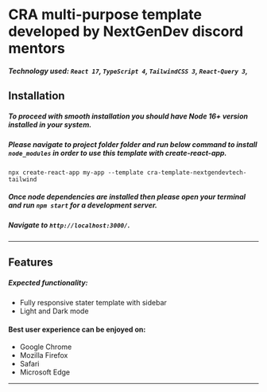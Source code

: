 # CRA multi-purpose template developed by NextGenDev discord mentors

##### Technology used: `React 17`, `TypeScript 4`, `TailwindCSS 3`, `React-Query 3`,

## Installation

##### To proceed with smooth installation you should have Node 16+ version installed in your system.

##### Please navigate to project folder folder and run below command to install `node_modules` in order to use this template with create-react-app.

```shell
npx create-react-app my-app --template cra-template-nextgendevtech-tailwind
```

##### Once node dependencies are installed then please open your terminal and run `npm start` for a development server.

##### Navigate to `http://localhost:3000/`.

---

## Features

##### Expected functionality:

- Fully responsive stater template with sidebar
- Light and Dark mode

#### Best user experience can be enjoyed on:

- Google Chrome
- Mozilla Firefox
- Safari
- Microsoft Edge

---
